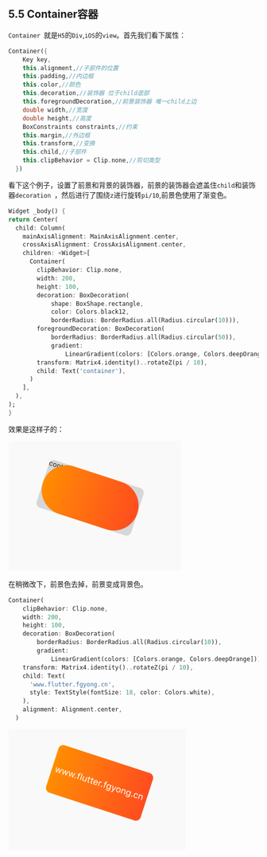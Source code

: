 ## 5.5 Container容器 
   
`Container `就是`H5`的`Div`,`iOS`的`view`。首先我们看下属性：

```dart
Container({
    Key key,
    this.alignment,//子部件的位置
    this.padding,//内边框
    this.color,//颜色
    this.decoration,//装饰器 位于child底部
    this.foregroundDecoration,//前景装饰器 唯一child上边
    double width,//宽度
    double height,//高度
    BoxConstraints constraints,//约束
    this.margin,//外边框
    this.transform,//变换
    this.child,//子部件
    this.clipBehavior = Clip.none,//剪切类型
  }) 
```


看下这个例子，设置了前景和背景的装饰器，前景的装饰器会遮盖住`child`和装饰器`decoration `，然后进行了围绕`z`进行旋转`pi/10`,前景色使用了渐变色。

```dart
Widget _body() {
return Center(
  child: Column(
    mainAxisAlignment: MainAxisAlignment.center,
    crossAxisAlignment: CrossAxisAlignment.center,
    children: <Widget>[
      Container(
        clipBehavior: Clip.none,
        width: 200,
        height: 100,
        decoration: BoxDecoration(
            shape: BoxShape.rectangle,
            color: Colors.black12,
            borderRadius: BorderRadius.all(Radius.circular(10))),
        foregroundDecoration: BoxDecoration(
            borderRadius: BorderRadius.all(Radius.circular(50)),
            gradient:
                LinearGradient(colors: [Colors.orange, Colors.deepOrange])),
        transform: Matrix4.identity()..rotateZ(pi / 10),
        child: Text('container'),
      )
    ],
  ),
);
}
```


效果是这样子的：

![](../imgs/5.5.1-1.png)

在稍微改下，前景色去掉，前景变成背景色。


```dart
Container(
    clipBehavior: Clip.none,
    width: 200,
    height: 100,
    decoration: BoxDecoration(
        borderRadius: BorderRadius.all(Radius.circular(10)),
        gradient:
            LinearGradient(colors: [Colors.orange, Colors.deepOrange])),
    transform: Matrix4.identity()..rotateZ(pi / 10),
    child: Text(
      'www.flutter.fgyong.cn',
      style: TextStyle(fontSize: 18, color: Colors.white),
    ),
    alignment: Alignment.center,
  )
```

![](../imgs/5.5.1-2.png)





